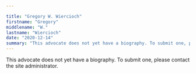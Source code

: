 ```yaml
---

title: "Gregory W. Wiercioch"
firstname: "Gregory"
middlename: "W."
lastname: "Wiercioch"
date: "2020-12-14"
summary: "This advocate does not yet have a biography. To submit one, please contact the site administrator."
---
```

This advocate does not yet have a biography. To submit one, please contact the site administrator.

